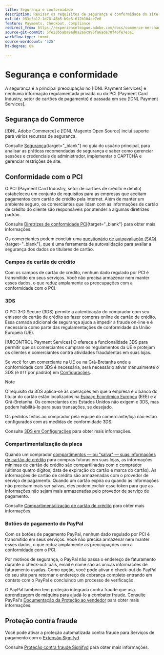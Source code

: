 ```yaml
---
title: Segurança e conformidade
description: Revisar os requisitos de segurança e conformidade do site.
exl-id: 083c5a12-1d78-48b5-b9e3-612b104ce7e0
feature: Payments, Checkout, Compliance
redirect_from: https://experienceleague.adobe.com/docs/commerce-merchant-services/payment-services/security.html
source-git-commit: 5fe23b5aba9ad0a2a6c995fa6ade78f46fe7e3e1
workflow-type: tm+mt
source-wordcount: '525'
ht-degree: 0%

---
```


# Segurança e conformidade

A segurança é a principal preocupação no [!DNL Payment Services] e nenhuma informação regulamentada privada ou do PCI (Payment Card Industry, setor de cartões de pagamento) é passada em seu [!DNL Payment Services].

## Segurança do Commerce

[!DNL Adobe Commerce] e [!DNL Magento Open Source] inclui suporte para vários recursos de segurança.

Consulte [Segurança](https://docs.magento.com/user-guide/stores/security.html){target="_blank"} no guia do usuário principal, para analisar as práticas recomendadas de segurança e saber como gerenciar sessões e credenciais de administrador, implementar o CAPTCHA e gerenciar restrições de site.

## Conformidade com o PCI

O PCI (Payment Card Industry, setor de cartões de crédito e débito) estabeleceu um conjunto de requisitos para as empresas que aceitam pagamentos com cartão de crédito pela Internet. Além de manter um ambiente seguro, os comerciantes que lidam com as informações de cartão de crédito do cliente são responsáveis por atender a algumas diretrizes padrão.

Consulte [Diretrizes de conformidade PCI](https://docs.magento.com/user-guide/stores/compliance-pci.html){target="_blank"} para obter mais informações.

Os comerciantes podem concluir uma [questionário de autoavaliação (SAQ)](https://www.pcisecuritystandards.org/pci_security/completing_self_assessment){target="_blank"}, que é uma ferramenta de autovalidação para avaliar a segurança dos dados de titulares de cartão.

### Campos de cartão de crédito

Com os campos de cartão de crédito, nenhum dado regulado por PCI é transmitido em seus serviços. Você não precisa armazenar nem manter esses dados, o que reduz amplamente as preocupações com a conformidade com o PCI.

### 3DS

O PCI 3-D Secure (3DS) permite a autenticação do comprador com seu emissor de cartão de crédito ao fazer compras online de cartão de crédito. Essa camada adicional de segurança ajuda a impedir a fraude on-line e é necessária como parte das regulamentações de conformidade da União Europeia (UE).

[!UICONTROL Payment Services] O oferece a funcionalidade 3DS para permitir que os comerciantes cumpram os regulamentos da UE e protejam os clientes e comerciantes contra atividades fraudulentas em suas lojas.

Se você for um comerciante na UE ou na Grã-Bretanha onde a conformidade com 3DS é necessária, será necessário ativar manualmente o 3DS (é `Off` por padrão) em [Configurações](settings.md#credit-card-fields).

>[!NOTE]
>
>O requisito da 3DS aplica-se às operações em que a empresa e o banco do titular do cartão estão localizados na [Espaço Econômico Europeu](https://www.efta.int/eea) (EEE) e a Grã-Bretanha. Os comerciantes dos Estados Unidos não exigem o 3DS, mas podem habilitá-lo para suas transações, se desejado.

Os pedidos feitos ao comprador pela equipe do comerciante/loja não estão configurados com as medidas de conformidade 3DS.

Consulte [3DS em Configurações](settings.md#3ds) para obter mais informações.

### Compartimentalização da placa

Quando um comprador [compartimentos — ou &quot;salva&quot; — suas informações de cartão de crédito](vaulting.md) para compras futuras em suas lojas, as informações mínimas de cartão de crédito são compartilhadas com o comprador (últimos quatro dígitos, data de expiração do cartão e marca do cartão). As informações de cartão de crédito são armazenadas com o provedor de serviço de pagamento. Quando um cartão expira ou quando as informações não precisam mais ser salvas, eles podem excluir esse token para que as informações não sejam mais armazenadas pelo provedor de serviço de pagamento.

Consulte [Compartimentalização de cartão de crédito](vaulting.md) para obter mais informações.

### Botões de pagamento do PayPal

Com os botões de pagamento PayPal, nenhum dado regulado por PCI é transmitido em seus serviços. Você não precisa armazenar nem manter esses dados, o que reduz amplamente as preocupações com a conformidade com o PCI.

Por motivos de segurança, o PayPal não passa o endereço de faturamento durante o check-out: país, email e nome são as únicas informações de faturamento usadas. Como opção, você pode ativar o check-out do PayPal do seu site para retornar o endereço de cobrança completo entrando em contato com o PayPal e concluindo um processo de verificação.

O PayPal também tem proteção integrada contra fraude que usa aprendizagem de máquina para ajudá-lo a combater fraude. Consulte PayPal&#39;s [Documentação da Proteção ao vendedor](https://www.paypal.com/us/webapps/mpp/security/seller-protection) para obter mais informações.

## Proteção contra fraude

Você pode ativar a proteção automatizada contra fraude para Serviços de pagamento com o [Extensão Signifyd](https://commercemarketplace.adobe.com/signifyd-module-connect.html).

Consulte [Proteção contra fraude Signifyd](fraud-protection.md) para obter mais informações.

